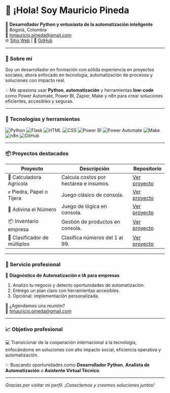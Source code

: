 # 👋 ¡Hola! Soy Mauricio Pineda

🎯 **Desarrollador Python y entusiasta de la automatización inteligente**  
📍 Bogotá, Colombia  
📧 [hmauricio.pineda@gmail.com](mailto:hmauricio.pineda@gmail.com)  
🌐 [Sitio Web](https://mauriciop-dev.github.io/) | 🐙 [GitHub](https://github.com/mauriciop-dev)

---

### 🚀 Sobre mí

Soy un desarrollador en formación con sólida experiencia en proyectos sociales, ahora enfocado en tecnología, automatización de procesos y soluciones con impacto real.

💡 Me apasiona usar **Python**, **automatización** y herramientas **low-code** como Power Automate, Power BI, Zapier, Make y n8n para crear soluciones eficientes, accesibles y seguras.

---

### 🧰 Tecnologías y herramientas

![Python](https://img.shields.io/badge/Python-3776AB?style=flat&logo=python&logoColor=white)
![Flask](https://img.shields.io/badge/Flask-000000?style=flat&logo=flask)
![HTML](https://img.shields.io/badge/HTML5-E34F26?style=flat&logo=html5&logoColor=white)
![CSS](https://img.shields.io/badge/CSS3-1572B6?style=flat&logo=css3&logoColor=white)
![Power BI](https://img.shields.io/badge/Power%20BI-F2C811?style=flat&logo=power-bi&logoColor=black)
![Power Automate](https://img.shields.io/badge/Power%20Automate-0078D4?style=flat&logo=microsoft&logoColor=white)
![Make](https://img.shields.io/badge/Make-FFDD00?style=flat&logo=make&logoColor=black)
![n8n](https://img.shields.io/badge/n8n-222222?style=flat&logo=n8n&logoColor=white)
![GitHub](https://img.shields.io/badge/GitHub-181717?style=flat&logo=github)

---

### 📦 Proyectos destacados

| Proyecto | Descripción | Repositorio |
|----------|-------------|-------------|
| 🌾 Calculadora Agrícola | Calcula costos por hectárea e insumos. | [Ver proyecto](https://github.com/mauriciop-dev/calculadora_agricola_python) |
| ✊ Piedra, Papel o Tijera | Juego clásico de consola. | [Ver proyecto](https://github.com/mauriciop-dev/Juego_piedra_papel_tijera) |
| 🎯 Adivina el Número | Juego de lógica en consola. | [Ver proyecto](https://github.com/mauriciop-dev/n-mero-aleatorio) |
| 📦 Inventario empresa | Gestión de productos en consola. | [Ver proyecto](https://github.com/mauriciop-dev/inventario_empresa) |
| 🧮 Clasificador de múltiplos | Clasifica números del 1 al 99. | [Ver proyecto](https://github.com/mauriciop-dev/Clasificador_multiplos) |

---

### 🧠 Servicio profesional

🚀 **Diagnóstico de Automatización e IA para empresas**

1. Analizo tu negocio y detecto oportunidades de automatización.
2. Entrego un plan claro con herramientas accesibles.
3. Opcional: implementación personalizada.

📅 ¿Agendamos una reunión?  
📩 [hmauricio.pineda@gmail.com](mailto:hmauricio.pineda@gmail.com)

---

### 📈 Objetivo profesional

💻 Transicionar de la cooperación internacional a la tecnología, enfocándome en soluciones con alto impacto social, eficiencia operativa y automatización.

✨ Buscando oportunidades como **Desarrollador Python**, **Analista de Automatización** o **Asistente Virtual Técnico**.

---

_Gracias por visitar mi perfil. ¡Conectemos y creemos soluciones juntos!_
